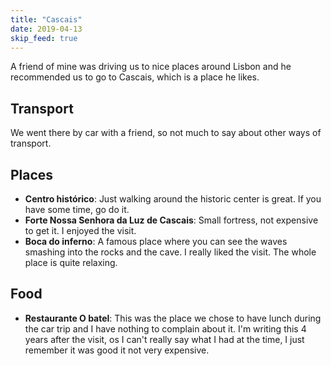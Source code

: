 ```yaml
---
title: "Cascais"
date: 2019-04-13
skip_feed: true
---
```


A friend of mine was driving us to nice places around Lisbon and he recommended
us to go to Cascais, which is a place he likes.

## Transport

We went there by car with a friend, so not much to say about other ways of transport.

## Places

- **Centro histórico**: Just walking around the historic center is great. If
  you have some time, go do it.
- **Forte Nossa Senhora da Luz de Cascais**: Small fortress, not expensive to
  get it. I enjoyed the visit.
- **Boca do inferno**: A famous place where you can see the waves smashing into
  the rocks and the cave. I really liked the visit. The whole place is quite
  relaxing.

## Food

- **Restaurante O batel**: This was the place we chose to have lunch during the
  car trip and I have nothing to complain about it. I'm writing this 4 years
  after the visit, os I can't really say what I had at the time, I just
  remember it was good it not very expensive.
